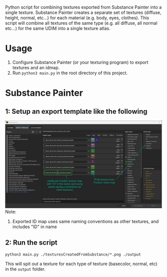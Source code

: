 Python script for combining textures exported from Substance Painter into a single texture.
Substance Painter creates a separate set of textures (diffuse, height, normal, etc...) for each material (e.g. body, eyes, clothes).
This script will combine all textures of the same type (e.g. all diffuse, all normal etc...) for the same UDIM into a single texture atlas.


# Usage
1. Configure Substance Painter (or your texturing program) to export textures and an idmap.
2. Run `python3 main.py` in the root directory of this project.

# Substance Painter
## 1: Setup an export template like the following
 
![Screenshot of Substance Painter export settings](misc/substance.png)
Note:
1. Exported ID map uses same naming conventions as other textures, and includes "ID" in name

## 2: Run the script
```
python3 main.py ./texturesCreatedFromSubstance/*.png ./output
```
This will spit out a texture for each type of texture (basecolor, normal, etc) in the `output` folder.